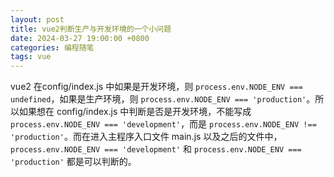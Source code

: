 ```yaml
---
layout: post
title: vue2判断生产与开发环境的一个小问题
date: 2024-03-27 19:00:00 +0800
categories: 编程随笔
tags: vue
---
```


vue2 在config/index.js 中如果是开发环境，则 `process.env.NODE_ENV === undefined`，如果是生产环境，则 `process.env.NODE_ENV === 'production'`。所以如果想在 config/index.js 中判断是否是开发环境，不能写成 `process.env.NODE_ENV === 'development'`，而是 `process.env.NODE_ENV !== 'production'`。而在进入主程序入口文件 main.js 以及之后的文件中，`process.env.NODE_ENV === 'development'` 和 `process.env.NODE_ENV === 'production'` 都是可以判断的。
